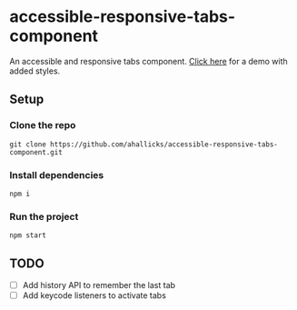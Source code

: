# accessible-responsive-tabs-component

An accessible and responsive tabs component. [Click here](https://ahallicks.github.io/accessible-responsive-tabs-component/) for a demo with added styles.

## Setup

### Clone the repo

```
git clone https://github.com/ahallicks/accessible-responsive-tabs-component.git
```

### Install dependencies

```
npm i
```

### Run the project

```
npm start
```

## TODO

 - [ ] Add history API to remember the last tab
 - [ ] Add keycode listeners to activate tabs
